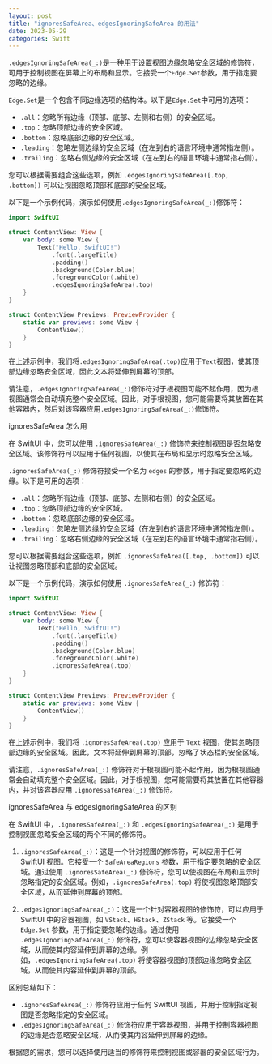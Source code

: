 ```yaml
---
layout: post
title: "ignoresSafeArea、edgesIgnoringSafeArea 的用法"
date: 2023-05-29
categories: Swift
---
```

        
`.edgesIgnoringSafeArea(_:)`是一种用于设置视图边缘忽略安全区域的修饰符，可用于控制视图在屏幕上的布局和显示。它接受一个`Edge.Set`参数，用于指定要忽略的边缘。

`Edge.Set`是一个包含不同边缘选项的结构体。以下是`Edge.Set`中可用的选项：

- `.all`：忽略所有边缘（顶部、底部、左侧和右侧）的安全区域。
- `.top`：忽略顶部边缘的安全区域。
- `.bottom`：忽略底部边缘的安全区域。
- `.leading`：忽略左侧边缘的安全区域（在左到右的语言环境中通常指左侧）。
- `.trailing`：忽略右侧边缘的安全区域（在左到右的语言环境中通常指右侧）。

您可以根据需要组合这些选项，例如 `.edgesIgnoringSafeArea([.top, .bottom])` 可以让视图忽略顶部和底部的安全区域。

以下是一个示例代码，演示如何使用`.edgesIgnoringSafeArea(_:)`修饰符：

```swift
import SwiftUI

struct ContentView: View {
    var body: some View {
        Text("Hello, SwiftUI!")
            .font(.largeTitle)
            .padding()
            .background(Color.blue)
            .foregroundColor(.white)
            .edgesIgnoringSafeArea(.top)
    }
}

struct ContentView_Previews: PreviewProvider {
    static var previews: some View {
        ContentView()
    }
}
```

在上述示例中，我们将`.edgesIgnoringSafeArea(.top)`应用于`Text`视图，使其顶部边缘忽略安全区域，因此文本将延伸到屏幕的顶部。

请注意，`.edgesIgnoringSafeArea(_:)`修饰符对于根视图可能不起作用，因为根视图通常会自动填充整个安全区域。因此，对于根视图，您可能需要将其放置在其他容器内，然后对该容器应用`.edgesIgnoringSafeArea(_:)`修饰符。


ignoresSafeArea 怎么用

在 SwiftUI 中，您可以使用 `.ignoresSafeArea(_:)` 修饰符来控制视图是否忽略安全区域。该修饰符可以应用于任何视图，以使其在布局和显示时忽略安全区域。

`.ignoresSafeArea(_:)` 修饰符接受一个名为 `edges` 的参数，用于指定要忽略的边缘。以下是可用的选项：

- `.all`：忽略所有边缘（顶部、底部、左侧和右侧）的安全区域。
- `.top`：忽略顶部边缘的安全区域。
- `.bottom`：忽略底部边缘的安全区域。
- `.leading`：忽略左侧边缘的安全区域（在左到右的语言环境中通常指左侧）。
- `.trailing`：忽略右侧边缘的安全区域（在左到右的语言环境中通常指右侧）。

您可以根据需要组合这些选项，例如 `.ignoresSafeArea([.top, .bottom])` 可以让视图忽略顶部和底部的安全区域。

以下是一个示例代码，演示如何使用 `.ignoresSafeArea(_:)` 修饰符：

```swift
import SwiftUI

struct ContentView: View {
    var body: some View {
        Text("Hello, SwiftUI!")
            .font(.largeTitle)
            .padding()
            .background(Color.blue)
            .foregroundColor(.white)
            .ignoresSafeArea(.top)
    }
}

struct ContentView_Previews: PreviewProvider {
    static var previews: some View {
        ContentView()
    }
}
```

在上述示例中，我们将 `.ignoresSafeArea(.top)` 应用于 `Text` 视图，使其忽略顶部边缘的安全区域。因此，文本将延伸到屏幕的顶部，忽略了状态栏的安全区域。

请注意，`.ignoresSafeArea(_:)` 修饰符对于根视图可能不起作用，因为根视图通常会自动填充整个安全区域。因此，对于根视图，您可能需要将其放置在其他容器内，并对该容器应用 `.ignoresSafeArea(_:)` 修饰符。


ignoresSafeArea 与 edgesIgnoringSafeArea 的区别

在 SwiftUI 中，`.ignoresSafeArea(_:)` 和 `.edgesIgnoringSafeArea(_:)` 是用于控制视图忽略安全区域的两个不同的修饰符。

1. `.ignoresSafeArea(_:)`：这是一个针对视图的修饰符，可以应用于任何 SwiftUI 视图。它接受一个 `SafeAreaRegions` 参数，用于指定要忽略的安全区域。通过使用 `.ignoresSafeArea(_:)` 修饰符，您可以使视图在布局和显示时忽略指定的安全区域。例如，`.ignoresSafeArea(.top)` 将使视图忽略顶部安全区域，从而延伸到屏幕的顶部。

2. `.edgesIgnoringSafeArea(_:)`：这是一个针对容器视图的修饰符，可以应用于 SwiftUI 中的容器视图，如 `VStack`、`HStack`、`ZStack` 等。它接受一个 `Edge.Set` 参数，用于指定要忽略的边缘。通过使用 `.edgesIgnoringSafeArea(_:)` 修饰符，您可以使容器视图的边缘忽略安全区域，从而使其内容延伸到屏幕的边缘。例如，`.edgesIgnoringSafeArea(.top)` 将使容器视图的顶部边缘忽略安全区域，从而使其内容延伸到屏幕的顶部。

区别总结如下：

- `.ignoresSafeArea(_:)` 修饰符应用于任何 SwiftUI 视图，并用于控制指定视图是否忽略指定的安全区域。
- `.edgesIgnoringSafeArea(_:)` 修饰符应用于容器视图，并用于控制容器视图的边缘是否忽略安全区域，从而使其内容延伸到屏幕的边缘。

根据您的需求，您可以选择使用适当的修饰符来控制视图或容器的安全区域行为。